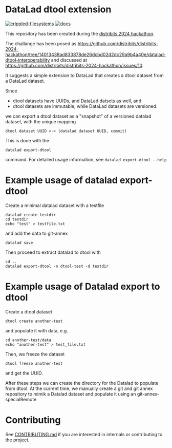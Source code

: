 # DataLad dtool extension

[![crippled-filesystems](https://github.com/livMatS/datalad-dtool/workflows/crippled-filesystems/badge.svg)](https://github.com/livMatS/datalad-dtool/actions?query=workflow%3Acrippled-filesystems) [![docs](https://github.com/livMatS/datalad-dtool/workflows/docs/badge.svg)](https://github.com/datalad/datalad-extension-template/actions?query=workflow%3Adocs)

This repository has been created during the [distribits 2024 hackathon](https://github.com/distribits/distribits-2024-hackathon).

The challange has been posed as https://github.com/distribits/distribits-2024-hackathon/tree/14013438ad833878de26dcbd02d2dc29a9b4a40e/datalad-dtool-interoperability and discussed at https://github.com/distribits/distribits-2024-hackathon/issues/10.

It suggests a simple extension to DataLad that creates a dtool dataset from a 
DataLad dataset.

Since

* dtool datasets have UUIDs, and DataLad datsets as well, and
* dtool datasets are immutable, while DataLad datasets are versioned.

we can export a dtool dataset as a "snapshot" of a versioned datalad dataset, 
with the unique mapping

    dtool dataset UUID <-> (datalad dataset UUID, commit)

This is done with the

    datalad export-dtool

command. For detailed usage information, see `datalad export-dtool --help`

# Example usage of datalad export-dtool

Create a minimal datalad dataset with a testfile

    datalad create testdir
    cd testdir
    echo "test" > testfile.txt

and add the data to git-annex

    datalad save

Then proceed to extract datalad to dtool with

    cd ..
    datalad export-dtool -n dtool-test -d testdir

# Example usage of Datalad export to dtool

Create a dtool dataset

    dtool create another-test

and populate it with data, e.g.

    cd another-test/data
    echo "another-test" > test_file.txt

Then, we freeze the dataset

    dtool freeze another-test

and get the UUID.

After these steps we can create the directory for the Datalad to populate from dtool. At the current time, we manually create a git and git annex repository to mimik a Datalad dataset and populate it using an git-annex-specialRemote

    


# Contributing

See [CONTRIBUTING.md](CONTRIBUTING.md) if you are interested in internals or
contributing to the project.
